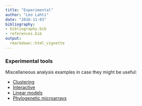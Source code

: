 ```yaml
---
title: "Experimental"
author: "Leo Lahti"
date: "2016-11-03"
bibliography: 
- bibliography.bib
- references.bib
output: 
  rmarkdown::html_vignette
---
```

<!--
  %\VignetteEngine{knitr::rmarkdown}
  %\VignetteIndexEntry{microbiome tutorial - Experimental}
  %\usepackage[utf8]{inputenc}
  %\VignetteEncoding{UTF-8}  
-->

### Experimental tools

Miscellaneous analysis examples in case they might be useful:

* [Clustering](Clustering.md)
* [Interactive](Interactive.md)
* [Linear models](limma.md)
* [Phylogenetic microarrays](HITChip.Rmd)

